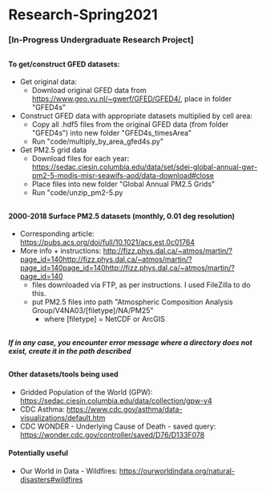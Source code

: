 # Research-Spring2021
### [In-Progress Undergraduate Research Project]
##

#### To get/construct GFED datasets:
- Get original data:
  - Download original GFED data from <https://www.geo.vu.nl/~gwerf/GFED/GFED4/>, place in folder "GFED4s"
- Construct GFED data with appropriate datasets multiplied by cell area:
  - Copy all .hdf5 files from the original GFED data (from folder "GFED4s") into new folder "GFED4s_timesArea"
  - Run "code/multiply_by_area_gfed4s.py"
- Get PM2.5 grid data
  - Download files for each year: <https://sedac.ciesin.columbia.edu/data/set/sdei-global-annual-gwr-pm2-5-modis-misr-seawifs-aod/data-download#close>
  - Place files into new folder "Global Annual PM2.5 Grids"
  - Run "code/unzip_pm2-5.py 
##
#### 2000-2018 Surface PM2.5 datasets (monthly, 0.01 deg resolution)
- Corresponding article: <https://pubs.acs.org/doi/full/10.1021/acs.est.0c01764>
- More info + instructions: <http://fizz.phys.dal.ca/~atmos/martin/?page_id=140http://fizz.phys.dal.ca/~atmos/martin/?page_id=140page_id=140http://fizz.phys.dal.ca/~atmos/martin/?page_id=140>
  - files downloaded via FTP, as per instructions. I used FileZilla to do this.
  - put PM2.5 files into path "Atmospheric Composition Analysis Group/V4NA03/[filetype]/NA/PM25"
    - where [filetype] = NetCDF or ArcGIS
##
##### If in any case, you encounter error message where a directory does not exist, create it in the path described
##
#### Other datasets/tools being used
- Gridded Population of the World (GPW): <https://sedac.ciesin.columbia.edu/data/collection/gpw-v4>
- CDC Asthma: <https://www.cdc.gov/asthma/data-visualizations/default.htm>
- CDC WONDER - Underlying Cause of Death - saved query: <https://wonder.cdc.gov/controller/saved/D76/D133F078>

#### Potentially useful
- Our World in Data - Wildfires: <https://ourworldindata.org/natural-disasters#wildfires>